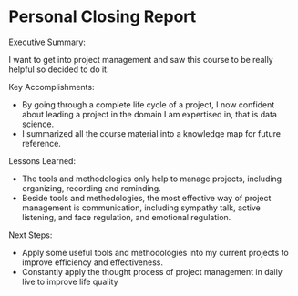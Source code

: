 # Personal Closing Report

Executive Summary:

 I want to get into project management and saw this course to be really helpful so decided to do it.

Key Accomplishments:
-	By going through a complete life cycle of a project, I now confident about leading a project in the domain I am expertised in, that is data science.
-	I summarized all the course material into a knowledge map for future reference.

Lessons Learned:
-	The tools and methodologies only help to manage projects, including organizing, recording and reminding.
-	Beside tools and methodologies, the most effective way of project management is communication, including sympathy talk, active listening, and face regulation, and emotional regulation.

Next Steps:
-	 Apply some useful tools and methodologies into my current projects to improve efficiency and effectiveness.
-	 Constantly apply the thought process of project management in daily live to improve life quality
